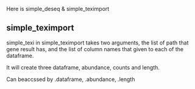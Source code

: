 Here is simple_deseq & simple_teximport


## simple_teximport

simple_texi in simple_teximport takes two arguments, the list of path that gene result has, and the list of column names that given to each of the dataframe. 

It will create three dataframe, abundance, counts and length. 

Can beaccssed by .dataframe, .abundance, .length


